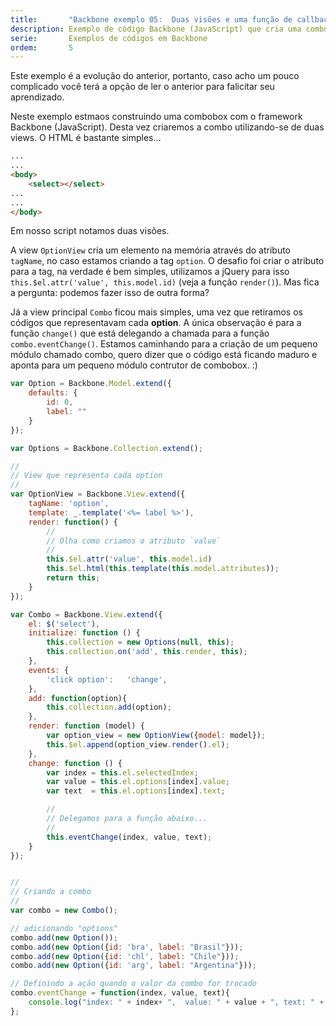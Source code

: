 ```yaml
---
title:       "Backbone exemplo 05:  Duas visões e uma função de callback"
description: Exemplo de código Backbone (JavaScript) que cria uma combobox  utilizando-se duas visões e uma função de callback.
serie:       Exemplos de códigos em Backbone
ordem:       5
---
```


Este exemplo é a evolução do anterior, portanto, caso acho um pouco complicado você terá a opção de ler o anterior para
falicitar seu aprendizado.

Neste exemplo estmaos construindo uma combobox com o framework Backbone (JavaScript). Desta vez criaremos a combo
utilizando-se de duas views. O HTML é bastante simples...

```html
...
...
<body>
    <select></select>
...
...
</body>
```

Em nosso script notamos duas visões.

A view `OptionView` cria um elemento na memória através do atributo `tagName`, no
caso estamos criando a tag `option`. O desafio foi criar o atributo para a tag, na verdade é bem simples, utilizamos
a jQuery para isso `this.$el.attr('value', this.model.id)` (veja a função `render()`). Mas fica a pergunta: podemos
fazer isso de outra forma?

Já a view principal `Combo` ficou mais simples, uma vez que retiramos os códigos que representavam cada __option__. A
única observação é para a função `change()` que está delegando a chamada para a função `combo.eventChange()`. Estamos
caminhando para a criação de um pequeno módulo chamado combo, quero dizer que o código está ficando maduro e aponta para
um pequeno módulo contrutor de combobox. :)

```javascript
var Option = Backbone.Model.extend({
    defaults: {
        id: 0,
        label: ""
    }
});

var Options = Backbone.Collection.extend();

//
// View que representa cada option
//
var OptionView = Backbone.View.extend({
    tagName: 'option',
    template: _.template('<%= label %>'),
    render: function() {
        //
        // Olha como criamos o atributo `value`
        //
        this.$el.attr('value', this.model.id)
        this.$el.html(this.template(this.model.attributes));
        return this;
    }
});

var Combo = Backbone.View.extend({
    el: $('select'),
    initialize: function () {
        this.collection = new Options(null, this);
        this.collection.on('add', this.render, this);
    },
    events: {
        'click option':   'change',
    },
    add: function(option){
        this.collection.add(option);
    },
    render: function (model) {
        var option_view = new OptionView({model: model});
        this.$el.append(option_view.render().el);
    },
    change: function () {
        var index = this.el.selectedIndex;
        var value = this.el.options[index].value;
        var text  = this.el.options[index].text;

        //
        // Delegamos para a função abaixo...
        //
        this.eventChange(index, value, text);
    }
});


//
// Criando a combo
//
var combo = new Combo();

// adicionando "options"
combo.add(new Option());
combo.add(new Option({id: 'bra', label: "Brasil"}));
combo.add(new Option({id: 'chl', label: "Chile"}));
combo.add(new Option({id: 'arg', label: "Argentina"}));

// Definindo a ação quando o valor da combo for trocado
combo.eventChange = function(index, value, text){
    console.log("index: " + index+ ",  value: " + value + ", text: " + text);
};
```